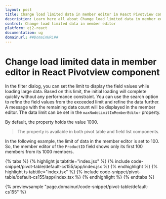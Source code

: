 ```yaml
---
layout: post
title: Change load limited data in member editor in React Pivotview component | Syncfusion
description: Learn here all about Change load limited data in member editor in Syncfusion React Pivotview component of Syncfusion Essential JS 2 and more.
control: Change load limited data in member editor 
platform: ej2-react
documentation: ug
domainurl: ##DomainURL##
---
```


# Change load limited data in member editor in React Pivotview component

In the filter dialog, you can set the limit to display the field values while loading large data. Based on this limit, the initial loading will complete quickly without any performance constraint. You can use the search option to refine the field values from the exceeded limit and refine the data further. A message with the remaining data count will be displayed in the member editor. The data limit can be set in the `maxNodeLimitInMemberEditor` property.

By default, the property holds the value 1000.

> The property is available in both pivot table and field list components.

In the following example, the limit of data in the member editor is set to 100. So, the member editor of the `ProductID` field shows only its first 100 members from its 1000 members.

{% tabs %}
{% highlight js tabtitle="index.jsx" %}
{% include code-snippet/pivot-table/default-cs155/app/index.jsx %}
{% endhighlight %}
{% highlight ts tabtitle="index.tsx" %}
{% include code-snippet/pivot-table/default-cs155/app/index.tsx %}
{% endhighlight %}
{% endtabs %}

 {% previewsample "page.domainurl/code-snippet/pivot-table/default-cs155" %}
